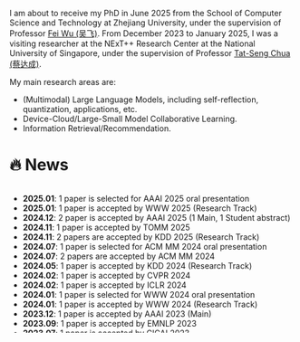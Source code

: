 [//]: # (**Rongjie Huang &#40;黄融杰&#41;** is the final year's graduate student at College of Computer Science and Software, [Zhejiang University]&#40;https://www.zju.edu.cn/english/&#41;, supervised by [Prof. Zhou Zhao]&#40;https://person.zju.edu.cn/zhaozhou&#41;. I also obtained Bachelor’s degree at Zhejiang University. During my graduate study, I was lucky to collaborate with the CMU Speech Team led by [Prof. Shinji Watanabe]&#40;https://scholar.google.com/citations?user=U5xRA6QAAAAJ&#41;, and Audio Research Team at Zhejiang University. I was grateful to intern or collaborate at TikTok, Shanghai AI Lab, Tencent Seattle Lab, Alibaba Qwen, with [Yi Ren]&#40;https://github.com/RayeRen&#41;, [Jinglin Liu]&#40;https://github.com/MoonInTheRiver&#41;, [Chunlei Zhang]&#40;https://scholar.google.com/citations?user=NCKZGb0AAAAJ&#41; and [Dong Yu]&#40;https://scholar.google.com/citations?user=tMY31_gAAAAJ&#41;.)
I am about to receive my PhD in June 2025 from the School of Computer Science and Technology at Zhejiang University, under the supervision of Professor [Fei Wu (吴飞)](https://person.zju.edu.cn/wufei). From December 2023 to January 2025, I was a visiting researcher at the NExT++ Research Center at the National University of Singapore, under the supervision of Professor [Tat-Seng Chua (蔡达成)](https://www.chuatatseng.com/).

[//]: # (My research interest includes **Multi-Modal Generative AI, Multi-Modal Language Processing, and AI4Science**. I have published **first-author papers** at the top international AI conferences such as **NeurIPS/ICLR/ICML/ACL/IJCAI**. I developed a few well-known Speech/NLP algorithms including:)

[//]: # (- AudioGPT, UniAudio, Make-A-Voice: Multitask, Multilingual LLMs)

[//]: # (- Make-An-Audio, GenerSpeech: Zero-shot text-guided synthesis)

[//]: # (- FastDiff 1/2, ProDiff: AIGC diffusion models)

[//]: # (- TranSpeech, and AV-TranSpeech: Multimodal Translation)

My main research areas are:
- (Multimodal) Large Language Models, including self-reflection, quantization, applications, etc.
- Device-Cloud/Large-Small Model Collaborative Learning.
- Information Retrieval/Recommendation.

[//]: # (In 2024, I lead or participate in the following research topics:)

[//]: # (- Speech/NLP: multimodal generation and translation)

[//]: # (- Large Language Models &#40;LLMs&#41;: Audio/Visual)

[//]: # (- Diffusion models: Image/Audio/3D)


# 🔥 News

<style>
  .scrollable {
    max-height: 260px; /* 设置最大高度 */
    overflow-y: scroll; /* 设置垂直滚动条 */
  }
</style>

[//]: # (2024.01~)
[//]: # (Recent 3 years,)
<div class="scrollable">
  <ul>
    <li><strong>2025.01</strong>: 1 paper is selected for AAAI 2025 oral presentation </li>
    <li><strong>2025.01</strong>: 1 paper is accepted by WWW 2025 (Research Track) </li>
    <li><strong>2024.12</strong>: 2 paper is accepted by AAAI 2025 (1 Main, 1 Student abstract) </li>
    <li><strong>2024.11</strong>: 1 paper is accepted by TOMM 2025 </li>
    <li><strong>2024.11</strong>: 2 papers are accepted by KDD 2025 (Research Track) </li>
    <li><strong>2024.07</strong>: 1 paper is selected for ACM MM 2024 oral presentation </li>
    <li><strong>2024.07</strong>: 2 papers are accepted by ACM MM 2024  </li>
    <li><strong>2024.05</strong>: 1 paper is accepted by KDD 2024 (Research Track) </li>
    <li><strong>2024.02</strong>: 1 paper is accepted by CVPR 2024  </li>
    <li><strong>2024.02</strong>: 1 paper is accepted by ICLR 2024  </li>
    <li><strong>2024.01</strong>: 1 paper is selected for WWW 2024 oral presentation </li>
    <li><strong>2024.01</strong>: 1 paper is accepted by WWW 2024 (Research Track)  </li>
    <li><strong>2023.12</strong>: 1 paper is accepted by AAAI 2023 (Main)  </li>
    <li><strong>2023.09</strong>: 1 paper is accepted by EMNLP 2023  </li>
    <li><strong>2023.07</strong>: 1 paper is accepted by CICAI 2023  </li>
    <li><strong>2023.04</strong>: 1 paper is accepted by FITEE 2023  </li>
    <li><strong>2023.01</strong>: 1 paper is accepted by WWW 2023 (Research Track)  </li>
  </ul>
</div>
